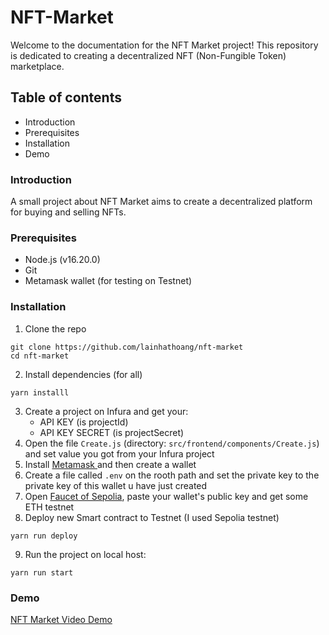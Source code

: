 # NFT-Market 

Welcome to the documentation for the NFT Market project! This repository is dedicated to creating a decentralized NFT (Non-Fungible Token) marketplace. 

## Table of contents
- Introduction
- Prerequisites
- Installation
- Demo

### Introduction
A small project about NFT Market aims to create a decentralized platform for buying and selling NFTs. 
### Prerequisites
- Node.js (v16.20.0)
- Git
- Metamask wallet (for testing on Testnet)
### Installation
1. Clone the repo
```
git clone https://github.com/lainhathoang/nft-market
cd nft-market
```
2. Install dependencies (for all)
```
yarn installl
```
3. Create a project on Infura and get your:
    - API KEY (is projectId)
    - API KEY SECRET (is projectSecret)
4. Open the file `Create.js` (directory: `src/frontend/components/Create.js`) and set value you got from your Infura project
5. Install [Metamask ](https://metamask.io/download/) and then create a wallet 
6. Create a file called `.env` on the rooth path and set the private key to the private key of this wallet u have just created
7. Open [Faucet of Sepolia](https://sepoliafaucet.com/), paste your wallet's public key and get some ETH testnet
8. Deploy new Smart contract to Testnet (I used Sepolia testnet)
```
yarn run deploy
```
9. Run the project on local host:
```
yarn run start
```
### Demo
[NFT Market Video Demo](https://youtu.be/IJY2syOw6Nk)
